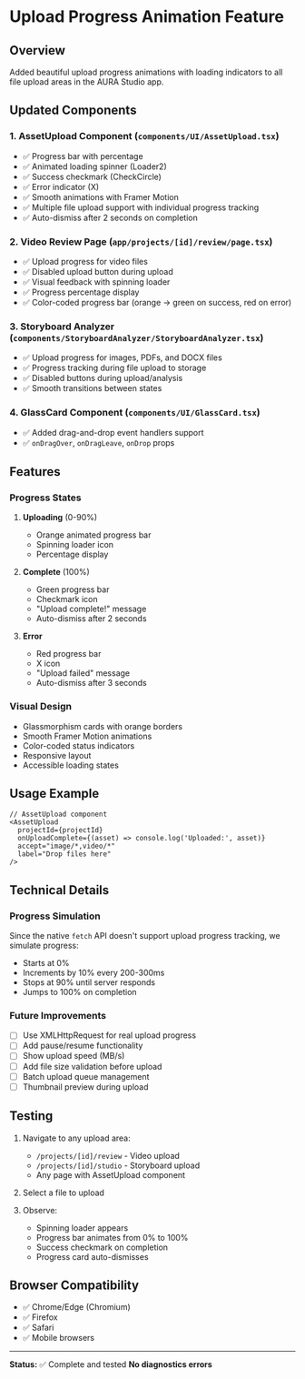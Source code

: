 # Upload Progress Animation Feature

## Overview
Added beautiful upload progress animations with loading indicators to all file upload areas in the AURA Studio app.

## Updated Components

### 1. **AssetUpload Component** (`components/UI/AssetUpload.tsx`)
- ✅ Progress bar with percentage
- ✅ Animated loading spinner (Loader2)
- ✅ Success checkmark (CheckCircle)
- ✅ Error indicator (X)
- ✅ Smooth animations with Framer Motion
- ✅ Multiple file upload support with individual progress tracking
- ✅ Auto-dismiss after 2 seconds on completion

### 2. **Video Review Page** (`app/projects/[id]/review/page.tsx`)
- ✅ Upload progress for video files
- ✅ Disabled upload button during upload
- ✅ Visual feedback with spinning loader
- ✅ Progress percentage display
- ✅ Color-coded progress bar (orange → green on success, red on error)

### 3. **Storyboard Analyzer** (`components/StoryboardAnalyzer/StoryboardAnalyzer.tsx`)
- ✅ Upload progress for images, PDFs, and DOCX files
- ✅ Progress tracking during file upload to storage
- ✅ Disabled buttons during upload/analysis
- ✅ Smooth transitions between states

### 4. **GlassCard Component** (`components/UI/GlassCard.tsx`)
- ✅ Added drag-and-drop event handlers support
- ✅ `onDragOver`, `onDragLeave`, `onDrop` props

## Features

### Progress States
1. **Uploading** (0-90%)
   - Orange animated progress bar
   - Spinning loader icon
   - Percentage display

2. **Complete** (100%)
   - Green progress bar
   - Checkmark icon
   - "Upload complete!" message
   - Auto-dismiss after 2 seconds

3. **Error**
   - Red progress bar
   - X icon
   - "Upload failed" message
   - Auto-dismiss after 3 seconds

### Visual Design
- Glassmorphism cards with orange borders
- Smooth Framer Motion animations
- Color-coded status indicators
- Responsive layout
- Accessible loading states

## Usage Example

```tsx
// AssetUpload component
<AssetUpload 
  projectId={projectId}
  onUploadComplete={(asset) => console.log('Uploaded:', asset)}
  accept="image/*,video/*"
  label="Drop files here"
/>
```

## Technical Details

### Progress Simulation
Since the native `fetch` API doesn't support upload progress tracking, we simulate progress:
- Starts at 0%
- Increments by 10% every 200-300ms
- Stops at 90% until server responds
- Jumps to 100% on completion

### Future Improvements
- [ ] Use XMLHttpRequest for real upload progress
- [ ] Add pause/resume functionality
- [ ] Show upload speed (MB/s)
- [ ] Add file size validation before upload
- [ ] Batch upload queue management
- [ ] Thumbnail preview during upload

## Testing

1. Navigate to any upload area:
   - `/projects/[id]/review` - Video upload
   - `/projects/[id]/studio` - Storyboard upload
   - Any page with AssetUpload component

2. Select a file to upload

3. Observe:
   - Spinning loader appears
   - Progress bar animates from 0% to 100%
   - Success checkmark on completion
   - Progress card auto-dismisses

## Browser Compatibility
- ✅ Chrome/Edge (Chromium)
- ✅ Firefox
- ✅ Safari
- ✅ Mobile browsers

---

**Status:** ✅ Complete and tested
**No diagnostics errors**
